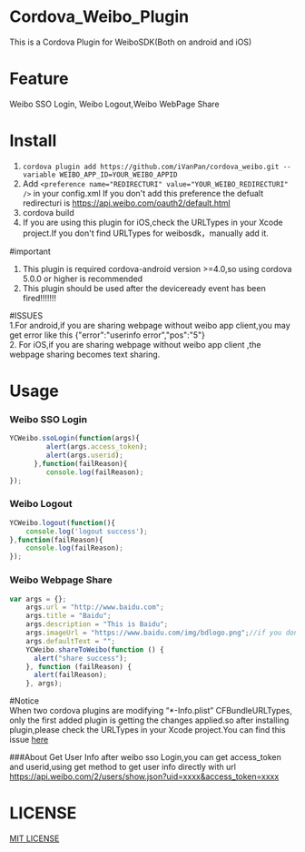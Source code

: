 # Cordova_Weibo_Plugin
This is a Cordova Plugin for WeiboSDK(Both on android and iOS)     
# Feature
Weibo SSO Login, Weibo Logout,Weibo WebPage Share
# Install
1. ```cordova plugin add https://github.com/iVanPan/cordova_weibo.git --variable WEIBO_APP_ID=YOUR_WEIBO_APPID```
2. Add ```<preference name="REDIRECTURI" value="YOUR_WEIBO_REDIRECTURI" />``` in your config.xml If you don't add this preference the defualt redirecturi is https://api.weibo.com/oauth2/default.html               
3. cordova build 
4.  If you are using this plugin for iOS,check the URLTypes in your Xcode project.If you don't  find URLTypes for weibosdk，manually add it.    					

#important
1. This plugin is required cordova-android version >=4.0,so using cordova  5.0.0 or higher is recommended
2.  This plugin should be used after the deviceready event has been fired!!!!!!!  				

#ISSUES				
1.For android,if you are sharing webpage without weibo app client,you may get error like this {"error":"userinfo error","pos":"5"}				
2.	For iOS,if you are sharing webpage without weibo app client	,the webpage sharing becomes text sharing.	

# Usage
### Weibo SSO Login
```Javascript
YCWeibo.ssoLogin(function(args){
         alert(args.access_token);
         alert(args.userid);
      },function(failReason){
         console.log(failReason);
});
```
### Weibo Logout
```Javascript
YCWeibo.logout(function(){
	console.log('logout success');
},function(failReason){
	console.log(failReason);
});
```
### Weibo Webpage Share
```Javascript
var args = {};
    args.url = "http://www.baidu.com";
    args.title = "Baidu";
    args.description = "This is Baidu";
    args.imageUrl = "https://www.baidu.com/img/bdlogo.png";//if you don't have imageUrl,for android http://www.sinaimg.cn/blog/developer/wiki/LOGO_64x64.png will be the defualt one
    args.defaultText = "";
    YCWeibo.shareToWeibo(function () {
      alert("share success");
    }, function (failReason) {
      alert(failReason);
    }, args);
```

#Notice      
When two cordova plugins are modifying “*-Info.plist” CFBundleURLTypes, only the first added plugin is getting the changes applied.so after installing plugin,please check the URLTypes in your Xcode project.You can find this issue [here](https://issues.apache.org/jira/browse/CB-8007)

###About Get User Info
after weibo sso Login,you can get access_token and userid,using get method to get user info directly with url https://api.weibo.com/2/users/show.json?uid=xxxx&access_token=xxxx

# LICENSE

[MIT LICENSE](https://github.com/iVanPan/cordova_weibo/blob/master/LICENSE)

